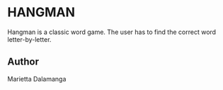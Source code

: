 # HANGMAN

Hangman is a classic word game. The user has to find the correct word letter-by-letter.

## Author 

Marietta Dalamanga
